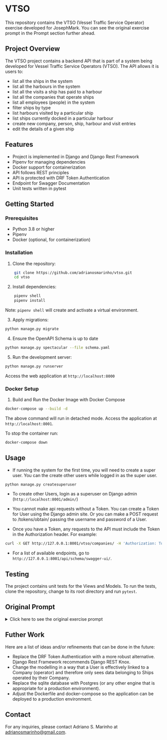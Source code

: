 # VTSO

This repository contains the VTSO (Vessel Traffic Service Operator) exercise developed for JosephMark.
You can see the original exercise prompt in the Prompt section further ahead.

## Project Overview

The VTSO project contains a backend API that is part of a system being developed for Vessel Traffic Service Operators (VTSO). The API allows it is users to:

- list all the ships in the system
- list all the harbours in the system
- list all the visits a ship has paid to a harbour
- list all the companies that operate ships
- list all employees (people) in the system
- filter ships by type
- list harbours visited by a particular ship
- list ships currently docked in a particular harbour
- create new company, person, ship, harbour and visit entries
- edit the details of a given ship


## Features

- Project is implemented in Django and Django Rest Framework
- Pipenv for managing dependencies
- Docker support for containerization
- API follows REST principles
- API is protected with DRF Token Authentication
- Endpoint for Swagger Documentation
- Unit tests written in pytest

## Getting Started

### Prerequisites

- Python 3.8 or higher
- Pipenv
- Docker (optional, for containerization)

### Installation

1. Clone the repository:
```sh
    git clone https://github.com/adrianosmarinho/vtso.git
    cd vtso
```

2. Install dependencies:
```sh
    pipenv shell
    pipenv install
```

Note: `pipenv shell` will create and activate a virtual environment.

3. Apply migrations:
```sh
python manage.py migrate
```

4. Ensure the OpenAPI Schema is up to date

```sh
python manage.py spectacular --file schema.yaml
```

5. Run the development server:
```sh
python manage.py runserver
```

Access the web application at `http://localhost:8000`

### Docker Setup

1. Build and Run the Docker Image with Docker Compose

```sh
docker-compose up --build -d
```

The above command will run in detached mode. Access the application at `http://localhost:8001`.

To stop the container run:
    
```sh
docker-compose down
```

## Usage

- If running the system for the first time, you will need to create a super user. You can the create other users while logged in as the super user.
    
```sh
python manage.py createsuperuser
```
- To create other Users, login as a superuser on Django admin (`http://localhost:8001/admin/`)

- You cannot make api requests without a Token. You can create a Token for User using the Django admin site. Or you can make a POST request to /tokens/obtain/ passing the username and password of a User.

- Once you have a Token, any requests to the API must include the Token in the Authorization header. For example:

```sh
curl -X GET http://127.0.0.1:8001/vtso/companies/ -H 'Authorization: Token <your token here>'
```

- For a list of available endpoints, go to `http://127.0.0.1:8001/api/schema/swagger-ui/`.

## Testing
The project contains unit tests for the Views and Models. To run the tests, clone the repository, change to its root directory and run `pytest`.


## Original Prompt
<details>
  <summary>Click here to see the original exercise prompt</summary>
  
### Overview
Your task is to create a backend API part of a system that is being developed for Vessel Traffic Service operators (VTSO). The operators need to be able to find out information about various ships that visit their harbours. Information that needs to be recorded for ships includes the name, tonnage, draft (under max load and dry), type (one of these types only: bulk carrier, fishing, submarine, tanker, cruise ship), beam and length, flag, year built and the operating company. The operating company has a contact person with a local phone number and contact email as well.

Of primary importance to the VTSOs is to be able to record when a ship enters and exits a harbour they manage. They also need to be able to find out what other harbours a particular ship has entered and when. Harbours have a name, a maximum berth depth, a harbour master (which is the person who manages the harbour) and exist in a particular location- which is represented by a city and country (do not worry about using a geographical system or latitude/longitude).

### Tech stack / scope
- Please use Django and Django Rest Framework, and follow RESTful principles where possible
 - https://www.djangoproject.com/
 - https://www.django-rest-framework.org/

- You can use whatever database system you like

- You do not need to use a GIS based database

### Primary Objectives
1. Please create models in django to represent the situation described above
you may find it helpful to create an ER diagram and/or a tech spec first

2. Create django admin pages for all the models you create
you do not need to create anything too complex but use your own judgement on what fields to show

3. Develop REST endpoints that will be used to:
- create a new ship record
- create a new harbour
- record the date and time when a ship enters a harbour
- record the date and time when a ship leaves a harbour
- update the details of an existing ship

4. Develop REST endpoints that will be used to:
- list all the ships in the system, this should include all information about the ship as well as the current age of the ship in years
- list all the harbours in the system, this should include the id, name, and maximum berth depth only
- get the details about a particular harbour, this should include all information about the harbour as well as a list of what ships are currently in the harbour.
- get details about all the harbours a particular ship has visited. This should include the entry/exit date and times as well as the harbour name.

5. Dockerize the application to ensure that it can be easily deployed and run in any environment.

6. Provide a README file that includes clear instructions on how to set up, run, and test (if applicable) the application.

### Bonus objectives
1. Implement a system to allow users to search for ships by name and filter ships by type
- do this for the endpoint developed for objective 4a and if possible 4c.

2. Write unit tests for your code

3. Protect the endpoints with token based authentication

4. Create documentation using OpenAPI (Swagger)

### Submission
Your code should be submitted as a link to a Git repository.

Include a README file with instructions on how to set up and run the project, including steps to build and run the Docker container.

### Presentation
You are required to demonstrate the functionality of your application. Please prepare to showcase your API through a tool like Postman or any other API client. This demonstration should include showcasing the endpoints working- successful requests and how potential errors are handled.

Additionally, demonstrate the functionality within the Django admin page to show how entities are managed and displayed.

You can run the demonstration locally during your presentation.
Your presentation will be in front of developers (along with members of other disciplines) so you will be expected to show your code and answer questions about it.


</details>

## Futher Work
Here are a list of ideas and/or refinements that can be done in the future:
- Replace the DRF Token Authentication with a more robust alternative. Django Rest Framework recommends Django REST Knox.
- Change the modelling in a way that a User is effectively linked to a Company (operator) and therefore only sees data belonging to Ships operated by their Company.
- Replace the sqlite database with Postgres (or any other engine that is appropriate for a production environment).
- Adjust the Dockerfile and docker-compose so the application can be deployed to a production environment.

## Contact

For any inquiries, please contact Adriano S. Marinho at adrianosmarinho@gmail.com.
